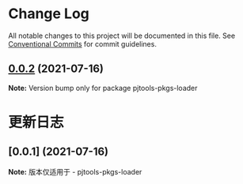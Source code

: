 # Change Log

All notable changes to this project will be documented in this file.
See [Conventional Commits](https://conventionalcommits.org) for commit guidelines.

## [0.0.2](https://github.com/PJtools/pjtools-pkgs/compare/pjtools-pkgs-loader@0.0.1...pjtools-pkgs-loader@0.0.2) (2021-07-16)

**Note:** Version bump only for package pjtools-pkgs-loader





# 更新日志

## [0.0.1] (2021-07-16)

**Note:** 版本仅适用于 - pjtools-pkgs-loader
